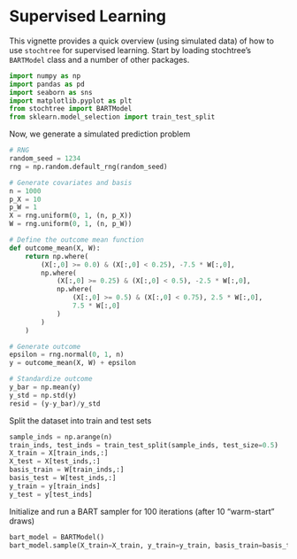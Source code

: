 # Supervised Learning

This vignette provides a quick overview (using simulated data) of how to use `stochtree` for supervised learning.
Start by loading stochtree’s `BARTModel` class and a number of other packages.

```python
import numpy as np
import pandas as pd
import seaborn as sns
import matplotlib.pyplot as plt
from stochtree import BARTModel
from sklearn.model_selection import train_test_split
```

Now, we generate a simulated prediction problem

```python
# RNG
random_seed = 1234
rng = np.random.default_rng(random_seed)

# Generate covariates and basis
n = 1000
p_X = 10
p_W = 1
X = rng.uniform(0, 1, (n, p_X))
W = rng.uniform(0, 1, (n, p_W))

# Define the outcome mean function
def outcome_mean(X, W):
    return np.where(
        (X[:,0] >= 0.0) & (X[:,0] < 0.25), -7.5 * W[:,0],
        np.where(
            (X[:,0] >= 0.25) & (X[:,0] < 0.5), -2.5 * W[:,0],
            np.where(
                (X[:,0] >= 0.5) & (X[:,0] < 0.75), 2.5 * W[:,0],
                7.5 * W[:,0]
            )
        )
    )

# Generate outcome
epsilon = rng.normal(0, 1, n)
y = outcome_mean(X, W) + epsilon

# Standardize outcome
y_bar = np.mean(y)
y_std = np.std(y)
resid = (y-y_bar)/y_std
```

Split the dataset into train and test sets

```python
sample_inds = np.arange(n)
train_inds, test_inds = train_test_split(sample_inds, test_size=0.5)
X_train = X[train_inds,:]
X_test = X[test_inds,:]
basis_train = W[train_inds,:]
basis_test = W[test_inds,:]
y_train = y[train_inds]
y_test = y[test_inds]
```

Initialize and run a BART sampler for 100 iterations (after 10 “warm-start” draws)

```python
bart_model = BARTModel()
bart_model.sample(X_train=X_train, y_train=y_train, basis_train=basis_train, X_test=X_test, basis_test=basis_test, num_gfr=10, num_mcmc=100)
```

